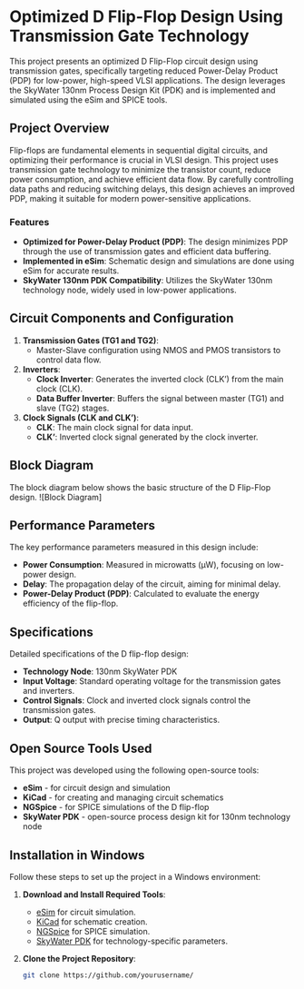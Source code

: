 # Optimized D Flip-Flop Design Using Transmission Gate Technology

This project presents an optimized D Flip-Flop circuit design using transmission gates, specifically targeting reduced Power-Delay Product (PDP) for low-power, high-speed VLSI applications. The design leverages the SkyWater 130nm Process Design Kit (PDK) and is implemented and simulated using the eSim and SPICE tools.

## Project Overview

Flip-flops are fundamental elements in sequential digital circuits, and optimizing their performance is crucial in VLSI design. This project uses transmission gate technology to minimize the transistor count, reduce power consumption, and achieve efficient data flow. By carefully controlling data paths and reducing switching delays, this design achieves an improved PDP, making it suitable for modern power-sensitive applications.

### Features
- **Optimized for Power-Delay Product (PDP)**: The design minimizes PDP through the use of transmission gates and efficient data buffering.
- **Implemented in eSim**: Schematic design and simulations are done using eSim for accurate results.
- **SkyWater 130nm PDK Compatibility**: Utilizes the SkyWater 130nm technology node, widely used in low-power applications.

## Circuit Components and Configuration

1. **Transmission Gates (TG1 and TG2)**:
   - Master-Slave configuration using NMOS and PMOS transistors to control data flow.
2. **Inverters**:
   - **Clock Inverter**: Generates the inverted clock (CLK’) from the main clock (CLK).
   - **Data Buffer Inverter**: Buffers the signal between master (TG1) and slave (TG2) stages.
3. **Clock Signals (CLK and CLK’)**:
   - **CLK**: The main clock signal for data input.
   - **CLK’**: Inverted clock signal generated by the clock inverter.

## Block Diagram

The block diagram below shows the basic structure of the D Flip-Flop design.
![Block Diagram]
## Performance Parameters
The key performance parameters measured in this design include:
- **Power Consumption**: Measured in microwatts (µW), focusing on low-power design.
- **Delay**: The propagation delay of the circuit, aiming for minimal delay.
- **Power-Delay Product (PDP)**: Calculated to evaluate the energy efficiency of the flip-flop.

## Specifications
Detailed specifications of the D flip-flop design:
- **Technology Node**: 130nm SkyWater PDK
- **Input Voltage**: Standard operating voltage for the transmission gates and inverters.
- **Control Signals**: Clock and inverted clock signals control the transmission gates.
- **Output**: Q output with precise timing characteristics.

## Open Source Tools Used
This project was developed using the following open-source tools:
- **eSim** - for circuit design and simulation
- **KiCad** - for creating and managing circuit schematics
- **NGSpice** - for SPICE simulations of the D flip-flop
- **SkyWater PDK** - open-source process design kit for 130nm technology node

## Installation in Windows
Follow these steps to set up the project in a Windows environment:

1. **Download and Install Required Tools**:
   - [eSim](https://esim.fossee.in/) for circuit simulation.
   - [KiCad](https://kicad.org/) for schematic creation.
   - [NGSpice](http://ngspice.sourceforge.net/) for SPICE simulation.
   - [SkyWater PDK](https://github.com/google/skywater-pdk) for technology-specific parameters.

2. **Clone the Project Repository**:
   ```bash
   git clone https://github.com/yourusername/







